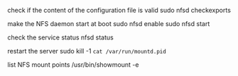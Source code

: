 check if the content of the configuration file is valid
 sudo nfsd checkexports

make the NFS daemon start at boot
 sudo nfsd enable
 sudo nfsd start

check the service status
 nfsd status

restart the server
 sudo kill -1 `cat /var/run/mountd.pid`

list NFS mount points
 /usr/bin/showmount -e
